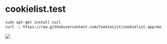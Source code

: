 # cookielist.test

```bash
sudo apt-get install curl
curl -L https://raw.githubusercontent.com/CookieList/cookielist.app/main/setup.sh | bash -s -- CookieList/cookielist.app cookielist-core-or-stub-app yes DOTENV_KEY
```

![](https://svgshare.com/i/113f.svg)


